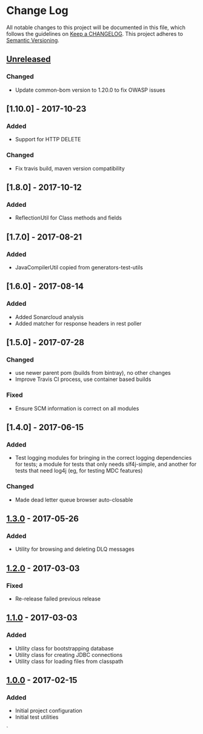 # Change Log
All notable changes to this project will be documented in this file, which follows the guidelines
on [Keep a CHANGELOG](http://keepachangelog.com/). This project adheres to
[Semantic Versioning](http://semver.org/).

## [Unreleased]

### Changed
- Update common-bom version to 1.20.0 to fix OWASP issues

## [1.10.0] - 2017-10-23

### Added
- Support for HTTP DELETE

### Changed
- Fix travis build, maven version compatibility

## [1.8.0] - 2017-10-12

### Added
- ReflectionUtil for Class methods and fields

## [1.7.0] - 2017-08-21

### Added
- JavaCompilerUtil copied from generators-test-utils

## [1.6.0] - 2017-08-14

### Added

- Added Sonarcloud analysis
- Added matcher for response headers in rest poller

## [1.5.0] - 2017-07-28

### Changed
- use newer parent pom (builds from bintray), no other changes
- Improve Travis CI process, use container based builds

### Fixed
- Ensure SCM information is correct on all modules

## [1.4.0] - 2017-06-15

### Added
- Test logging modules for bringing in the correct logging dependencies for
tests; a module for tests that only needs slf4j-simple, and another for tests
that need log4j (eg, for testing MDC features)

### Changed
- Made dead letter queue browser auto-closable

## [1.3.0] - 2017-05-26
### Added
- Utility for browsing and deleting DLQ messages

## [1.2.0] - 2017-03-03
### Fixed
- Re-release failed previous release

## [1.1.0] - 2017-03-03
### Added
- Utility class for bootstrapping database
- Utility class for creating JDBC connections
- Utility class for loading files from classpath

## [1.0.0] - 2017-02-15

### Added
- Initial project configuration
- Initial test utilities

[Unreleased]: https://github.com/CJSCommonPlatform/test-utils/compare/release-1.3.0...HEAD
[1.3.0]: https://github.com/CJSCommonPlatform/test-utils/compare/release-1.2.0...release-1.3.0
[1.2.0]: https://github.com/CJSCommonPlatform/test-utils/compare/release-1.1.0...release-1.2.0
[1.1.0]: https://github.com/CJSCommonPlatform/test-utils/compare/release-1.0.0...release-1.1.0
[1.0.0]: https://github.com/CJSCommonPlatform/test-utils/commits/release-1.0.0
`
